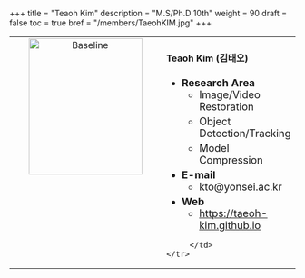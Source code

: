 +++
title = "Teaoh Kim"
description = "M.S/Ph.D 10th"
weight = 90
draft = false
toc = true
bref = "/members/TaeohKIM.jpg"
+++

<table>
    <tr>
       <td width="280" align="center" valign="top">
          <img alt="Baseline" width="200px" height="240" src="/members/TaeohKIM.jpg">
       </td>
       <td>
            <h4>Teaoh Kim (김태오)</h4>
            <ul class="member_info">
                <li style="font-size: 18px"><b>Research Area</b>
                    <ul class="interest">
                        <li style="margin-bottom: 5px">Image/Video Restoration</li>
                        <li style="margin-bottom: 5px">Object Detection/Tracking</li>
                        <li style="margin-bottom: 5px">Model Compression</li>
                    </ul>
                </li>
                <li style="font-size: 18px"><b>E-mail</b>
                    <ul>
                        <li style="margin-bottom: 5px">kto@yonsei.ac.kr</li>
                    </ul>
                </li>
                <li style="font-size: 18px"><b>Web</b>
                    <ul>
                        <li><a href="https://taeoh-kim.github.io/">https://taeoh-kim.github.io</a></li>
                    </ul>
                </li>
            </ul>
            
         </td>
    </tr>
</table>